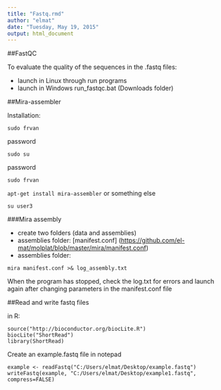 ```yaml
---
title: "Fastq.rmd"
author: "elmat"
date: "Tuesday, May 19, 2015"
output: html_document
---
```


##FastQC


To evaluate the quality of the sequences in the .fastq files:

- launch in Linux through run programs
- launch in Windows run_fastqc.bat (Downloads folder)

##Mira-assembler

Installation:

```sudo frvan```

password

```sudo su```

password

```sudo frvan```

```apt-get install mira-assembler``` or something else

```su user3```

###Mira assembly

- create two folders (data and assemblies)
- assemblies folder: [manifest.conf] (https://github.com/el-mat/molplat/blob/master/mira/manifest.conf)
- assemblies folder:

```mira manifest.conf >& log_assembly.txt```

When the program has stopped, check the log.txt for errors and launch again after changing parameters in the manifest.conf file

##Read and write fastq files

in R:
```
source("http://bioconductor.org/biocLite.R")
biocLite("ShortRead")
library(ShortRead)
```

Create an example.fastq file in notepad

```
example <- readFastq("C:/Users/elmat/Desktop/example.fastq")
writeFastq(example, "C:/Users/elmat/Desktop/example1.fastq", compress=FALSE)
```


